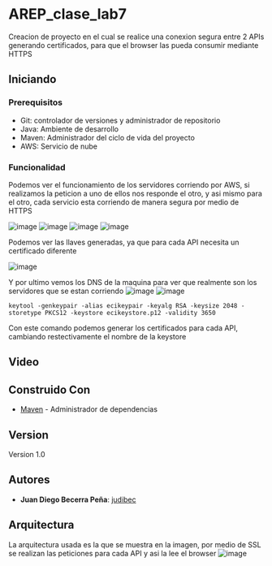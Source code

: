 # AREP_clase_lab7

Creacion de proyecto en el cual se realice una conexion segura entre 2 APIs generando certificados, para que el browser las pueda consumir mediante HTTPS

## Iniciando

### Prerequisitos

* Git: controlador de versiones y administrador de repositorio
* Java: Ambiente de desarrollo
* Maven: Administrador del ciclo de vida del proyecto
* AWS: Servicio de nube

### Funcionalidad 

Podemos ver el funcionamiento de los servidores corriendo por AWS, si realizamos la peticion a uno de ellos nos responde el otro, y asi mismo para el otro, cada servicio esta corriendo de manera segura por medio de HTTPS

![image](https://user-images.githubusercontent.com/90010884/226952203-adb7d08e-eda9-41c1-8ad4-3fd67cf3a950.png)
![image](https://user-images.githubusercontent.com/90010884/226952235-2d341b9e-297d-4c7a-a434-1dad72f054c2.png)
![image](https://user-images.githubusercontent.com/90010884/226952262-ecfdfe6e-e03f-445f-b6e5-40a4e4dbf5c4.png)
![image](https://user-images.githubusercontent.com/90010884/226952283-c45e4eb0-3ae2-4f62-9f59-1d6a1265ce6e.png)

Podemos ver las llaves generadas, ya que para cada API necesita un certificado diferente

![image](https://user-images.githubusercontent.com/90010884/226952319-12819b0d-e444-4083-b8a2-e925a002e92b.png)

Y por ultimo vemos los DNS de la maquina para ver que realmente son los servidores que se estan corriendo
![image](https://user-images.githubusercontent.com/90010884/226952346-6169887c-8f15-49b4-9e5e-0ad9c4fd0064.png)
![image](https://user-images.githubusercontent.com/90010884/226952374-8a1a8bac-a292-44c7-a7f4-0fcc5667ca55.png)

```
keytool -genkeypair -alias ecikeypair -keyalg RSA -keysize 2048 -storetype PKCS12 -keystore ecikeystore.p12 -validity 3650
```

Con este comando podemos generar los certificados para cada API, cambiando restectivamente el nombre de la keystore

## Video



## Construido Con

* [Maven](https://maven.apache.org/) - Administrador de dependencias

## Version

Version 1.0

## Autores

* **Juan Diego Becerra Peña**: [judibec](https://github.com/judibec)

## Arquitectura

La arquitectura usada es la que se muestra en la imagen, por medio de SSL se realizan las peticiones para cada API y asi la lee el browser
![image](https://user-images.githubusercontent.com/90010884/226968254-086e72ef-a7dc-48f6-b828-fe0edfc203d6.png)
